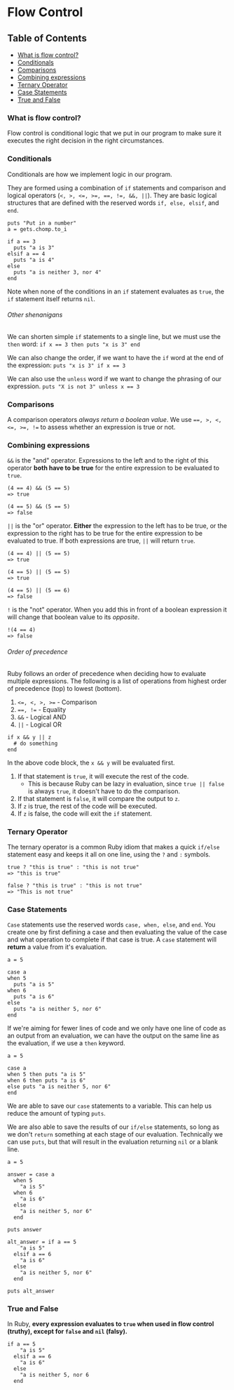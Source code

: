 # Flow Control

## Table of Contents
- [What is flow control?](#what-is-flow-control)
- [Conditionals](#conditionals)
- [Comparisons](#comparisons)
- [Combining expressions](#combining-expressions)
- [Ternary Operator](#ternary-operator)
- [Case Statements](#case-statements)
- [True and False](#true-and-false)

### What is flow control?
Flow control is conditional logic that we put in our program to make sure it executes the right decision in the right circumstances. 

### Conditionals
Conditionals are how we implement logic in our program. 

They are formed using a combination of `if` statements and comparison and logical operators (`<, >, <=, >=, ==, !=, &&, ||`). They are basic logical structures that are defined with the reserved words `if, else, elsif`, and `end`. 
```
puts "Put in a number"
a = gets.chomp.to_i

if a == 3
  puts "a is 3"
elsif a == 4
  puts "a is 4"
else
  puts "a is neither 3, nor 4"
end
```
Note when none of the conditions in an `if` statement evaluates as `true`, the `if` statement itself returns `nil`.

###### Other shenanigans
We can shorten simple `if` statements to a single line, but we must use the `then` word:
`if x == 3 then puts "x is 3" end`

We can also change the order, if we want to have the `if` word at the end of the expression:
`puts "x is 3" if x == 3`

We can also use the `unless` word if we want to change the phrasing of our expression. 
`puts "X is not 3" unless x == 3`

### Comparisons
A comparison operators _always return a boolean value_. We use `==, >, <, <=, >=, !=` to assess whether an expression is true or not. 

### Combining expressions
`&&` is the "and" operator. Expressions to the left and to the right of this operator __both have to be true__ for the entire expression to be evaluated to `true`.
```
(4 == 4) && (5 == 5)
=> true

(4 == 5) && (5 == 5)
=> false
```

`||` is the "or" operator. __Either__ the expression to the left has to be true, or the expression to the right has to be true for the entire expression to be evaluated to true. If both expressions are true, `||` will return `true`.
```
(4 == 4) || (5 == 5)
=> true

(4 == 5) || (5 == 5)
=> true

(4 == 5) || (5 == 6)
=> false
```

`!` is the "not" operator. When you add this in front of a boolean expression it will change that boolean value to its *opposite*.
```
!(4 == 4)
=> false
```
###### Order of precedence
Ruby follows an order of precedence when deciding how to evaluate multiple expressions. The following is a list of operations from highest order of precedence (top) to lowest (bottom).

1. `<=, <, >, >=` - Comparison
2. `==, !=` - Equality
3. `&&` - Logical AND
4. `||` - Logical OR
```
if x && y || z
  # do something
end
```
In the above code block, the `x && y` will be evaluated first. 
1. If that statement is `true`, it will execute the rest of the code. 
    - This is because Ruby can be lazy in evaluation, since `true || false` is always `true`, it doesn't have to do the comparison.
2. If that statement is `false`, it will compare the output to `z`.
3. If `z` is true, the rest of the code will be executed.
4. If `z` is false, the code will exit the `if` statement.

### Ternary Operator
The ternary operator is a common Ruby idiom that makes a quick `if/else` statement easy and keeps it all on one line, using the `?` and `:` symbols.
```
true ? "this is true" : "this is not true"
=> "this is true"

false ? "this is true" : "this is not true"
=> "This is not true"
```

### Case Statements
`Case` statements use the reserved words `case, when, else`, and `end`. You create one by first defining a case and then evaluating the value of the case and what operation to complete if that case is true. A `case` statement will __return__ a value from it's evaluation. 
```
a = 5

case a
when 5
  puts "a is 5"
when 6
  puts "a is 6"
else
  puts "a is neither 5, nor 6"
end
```
If we're aiming for fewer lines of code and we only have one line of code as an output from an evaluation, we can have the output on the same line as the evaluation, if we use a `then` keyword.
```
a = 5

case a
when 5 then puts "a is 5"
when 6 then puts "a is 6"
else puts "a is neither 5, nor 6"
end
```
We are able to save our `case` statements to a variable. This can help us reduce the amount of typing `puts`. 

We are also able to save the results of our `if/else` statements, so long as we don't `return` something at each stage of our evaluation. Technically we can use `puts`, but that will result in the evaluation returning `nil` or a blank line. 
```
a = 5

answer = case a
  when 5
    "a is 5"
  when 6
    "a is 6"
  else
    "a is neither 5, nor 6"
  end

puts answer

alt_answer = if a == 5
    "a is 5"
  elsif a == 6 
    "a is 6"
  else
    "a is neither 5, nor 6"
  end

puts alt_answer
```
### True and False
In Ruby, __every expression evaluates to `true` when used in flow control (truthy), except for `false` and `nil` (falsy).__
```
if a == 5
    "a is 5"
  elsif a == 6 
    "a is 6"
  else
    "a is neither 5, nor 6 
  end
  ```
  